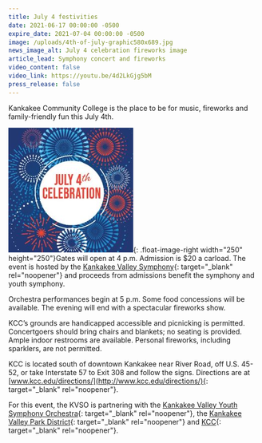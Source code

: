 ```yaml
---
title: July 4 festivities
date: 2021-06-17 00:00:00 -0500
expire_date: 2021-07-04 00:00:00 -0500
image: /uploads/4th-of-july-graphic580x689.jpg
news_image_alt: July 4 celebration fireworks image
article_lead: Symphony concert and fireworks
video_content: false
video_link: https://youtu.be/4d2LkGjg5bM
press_release: false
---
```

Kankakee Community College is the place to be for music, fireworks and family-friendly fun this July 4th.

![](/uploads/july4-graphic250x250.jpg){: .float-image-right width="250" height="250"}Gates will open at 4 p.m. Admission is $20 a carload. The event is hosted by the [Kankakee Valley Symphony](http://www.kvso.org/){: target="_blank" rel="noopener"} and proceeds from admissions benefit the symphony and youth symphony.

Orchestra performances begin at 5 p.m. Some food concessions will be available. The evening will end with a spectacular fireworks show.

KCC’s grounds are handicapped accessible and picnicking is permitted. Concertgoers should bring chairs and blankets; no seating is provided. Ample indoor restrooms are available. Personal fireworks, including sparklers, are not permitted.

KCC is located south of downtown Kankakee near River Road, off U.S. 45-52, or take Interstate 57 to Exit 308 and follow the signs. Directions are at [www.kcc.edu/directions/](http://www.kcc.edu/directions/){: target="_blank" rel="noopener"}.

For this event, the KVSO is partnering with the [Kankakee Valley Youth Symphony Orchestra](https://kvyso.com/){: target="_blank" rel="noopener"}, the [Kankakee Valley Park District](https://www.kvpd.com/){: target="_blank" rel="noopener"} and [KCC](http://www.kcc.edu){: target="_blank" rel="noopener"}.
